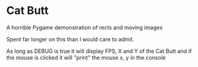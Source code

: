 # Cat Butt
 A horrible Pygame demonstration of rects and moving images


Spent far longer on this than I would care to admit.

As long as DEBUG is true it will display FPS,  X and Y of the Cat Butt and if the mouse is clicked it will "print" the mouse x, y
in the console
